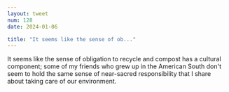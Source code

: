 ```yaml
---
layout: tweet
num: 128
date: 2024-01-06

title: "It seems like the sense of ob..."
---
```


It seems like the sense of obligation to recycle and compost has a cultural component; some of my friends who grew up in the American South don't seem to hold the same sense of near-sacred responsibility that I share about taking care of our environment.
